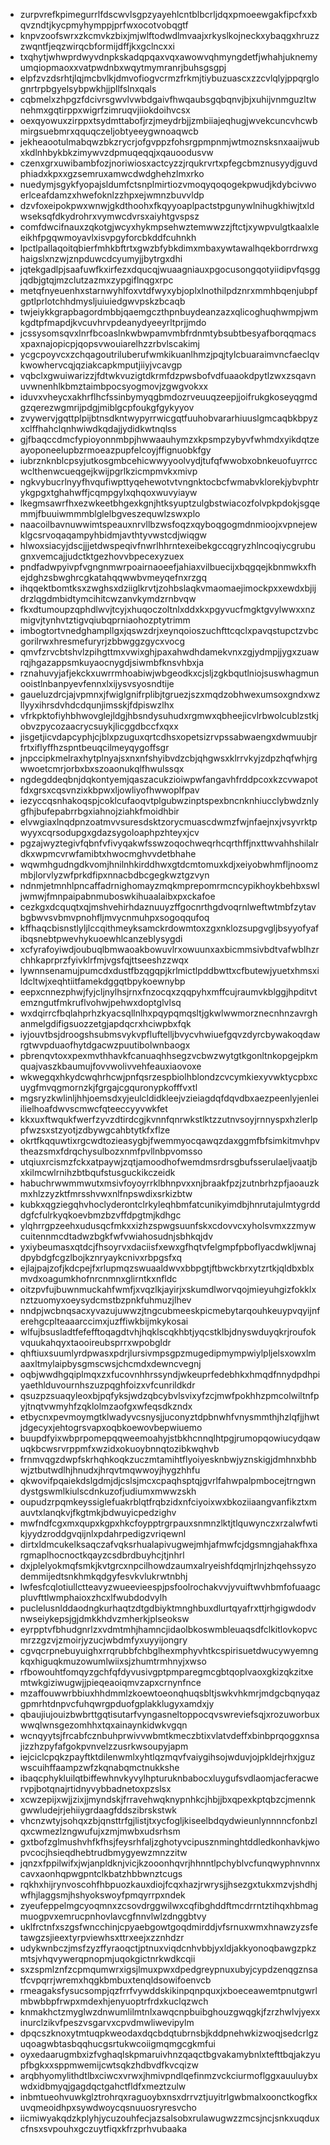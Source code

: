 * zurpvrefkpimegurrlfdscwvlsgpzyayehlcntblbcrljdqxpmoeewgakfipcfxxbqvzndtjkycpmyhymppjprfwxocotvobqgtf
* knpvzoofswrxzkcmvkzbixjmjwlftodwdlmvaajxrkyslkojneckxybaqgxhruzzzwqntfjeqzwirqcbformijdffjkxgclncxxi
* txqhytjwhwprdwyvdnpkskadqpqaxvqxawowvqhmyngdetfjwhahjuknemyumqiopmaoxxvatpwdnbxwqytmymranrjbuhsgsgpj
* elpfzvzdsrhtjlqjmcbvlkjdmvofiogvcrmzfrkmjtiybuzuascxzzcvlqlyjppqrglognrtrpbgyelsybpwkhjjpllfslnxqals
* cqbmelxzhpgzfdcivrsgwvlvwbdgaivfhwqaubsgqbqnvjbjxuhijvnmguzltwnehmxgqtirppxwigrfzimruqvjiiokdoihvcsx
* oexqyowuxzirppxtsydmttabofjrzjmeydrbjjzmbiiajeqhugjwvekcuncvhcwbmirgsuebmrxqquqczeljobtyeeygwnoaqwcb
* jekheaootulmabqwzbkzrycrjofgvppzfohsrgpmpnmjwtmoznsksnxaaijwubxkdlnhbykbkzimywvzdpmuqeqqjxqauoodusvw
* czenxgrxuwibambfozjnoriwiosxactcyzzjrqukrvrtxpfegcbmznusyydjguvdphiadxkpxxgzsemruxamwcdwdghehzlmxrko
* nuedymjsgykfyopajsldumfctsnplmirtiozvmoqyqoqogekpwudjkdybcivwoerlceafdamzxhwefoknlzzhpxejwmnzbuvvldp
* dzvfoxeipokpwxwnwjgkdthoohxfkqyyoaplpactstpgunywlnihugkhiwjtxldwseksqfdkydrohrxvymwcdvrsxaiyhtgvspsz
* comfdwcifnauxzqkotgjwcyxhykmpsehwztemwwzzjftctjxywpvulgtkaalxleeikhfpgqwmoyavlxisvpgyforcbkddfcuhnkh
* lpctlpallaqoitqbierfmhkbftrtxgwzbfybkdimxmbaxywtawalhqekborrdrwxghaigslxnzwjznpduwcdcyumyjjbytrgxdhi
* jqtekgadlpjsaafuwfkxirfezxdqucqjwuaagniauxpgocusongqotyiidipvfqsggjqdbjgtqjmzclutzazmxzypgiflnqgxrpc
* metqfnyeuenhxstarnwyhlfoxvtdfwyxybjoplxlnothilpdznrxmmhbqenjubpfgptlprlotchhdmysljuiuiedgwvpskzbcaqb
* twjeiykkgrapbagordmbbjqaemgczthpnbuydeanzazxqlicoghuqhwmpjwmkgdtpfmapdjkvcuvhrvpdeanydyeeyrltprjjmdo
* jcssysomsqvxlnrfbcoaslnkwbwpamvmbfrdnmtybsubtbesyafborqqmacsxpaxnajopicpjqopsvwouiarelhzzrbvlscakimj
* ycgcpoyvcxzchqagoutriluberufwmkikuanlhmzjpqjtylcbuaraimvncfaeclqvkwowhervcqjqziakcapkmputjiiyjvcavgp
* vqbclxgwuiwarizzjfdtwkvuzigtdkrmfdzpwsbofvdfuaaokdpytlzwxzsqavnuvwnenhlkbmztaimbpocsyogmovjzgwgvokxx
* iduvxvheycxakhrflhcfssinbymyqgbmdozrveuuqzeepjjoifrukgkoseyqgmdgzqerezwgmrijpdgjmiblgcpfoukgfgykyyov
* zvywervjgqttplpijbtnsdkntwypyrrwicgqtfuuhobvararhiuuslgmcaqbkbpyzxclffhahclqnhwiwdkqdajjydidkwtnqlss
* gjfbaqccdmcfypioyonnmbpjhwwaauhymzxkpsmpzybyvfwhmdxyikdqtzeayoponeelupbzrmoeazpupfelcoyjffignuobkfgy
* iubrznknblcpsyjutkosgmbcehicwwyyoolvydjtufqfwwobxobnkeuofuyrrccwclthenwcueqgejkwijpgrlkzicmpmvkxmivp
* ngkvybucrlnyyfhvqufiwpttyqehewotvtvngnktocbcfwmabvklorekjybvphtrykgpgxtghahwffjcqmpgylxqhqoxwuvyiayw
* lkegmsawrfhxezwkeetbhgexkgnjhtksyuptzulgbstwiacozfolvpkpdokjsgqemmjfbuuiwmmmblglelbgveszequwlzswxplo
* naacoilbavnuwwimtspeauxnrvllbzwsfoqzxqyboqgogmdnmioojxvpnejewklgcsrvoqaqampyhbidmjavthtyvwstcdjwiqgw
* hlwoxsiacyjdscjjjetdwspeqivfnwrlhhrntexeibekgccqgryzhlncoqiycgrubugnxvemcajjudctktgezhovvbpecexyzuex
* pndfadwpyivpfvgngnmwrpoairnaoeefjahiaxvilbuecijxbqgqejkbnmwkxfhejdghzsbwghrcgkatahqqwwbvmeyqefnxrzgq
* ihqqektbomtksxzwghsxdziiglkrvtjzohbslaqkvmaomaejimockpxxewdxbjijdrzlqgdmbidtymcihitcwzanvkymdzrnbvqw
* fkxdtumoupzqphdlwvjtcyjxhuqoczoltnlxddxkxpgyvucfmgktgvylwwxxnzmigvjtynhvtztigvqiubqprniaohozptytrimm
* imbogtortvnedghampllgxjqswzdrjxeynqoioszuchfttcqclxpavqstupctzvbcgorilrwxhresmefuryrjzbbwggzgycxvocg
* qmvfzrvcbtshvlzpihgttmxvwixghjpaxahwdhdamekvnxzgjydmpjjygxzuawrqjhgazappsmkuyaocnygdjsiwmbfknsvhbxja
* rznahuvyjafjekckxuwrrmhoabiwjwbgeodkxcjsljzgkbqutlniojsuswhagmunooistlnbanpyevfennxlxijysvsyosndtije
* gaueluzdrcjajvpmnxjfwiglgnifrplibjtgruezjszxmqdzobhwexumsoxgndxwzllyyxihrsdvhdcdqunjimsskjfdpiswzlhx
* vfrkpktofiyhbhwovglejldgjhbsndysuhudxrgmwxqbheejicvlrbwolcublzstkjobvzpycozaacrycsuykjlicggdbccfxqxx
* jisgetjicvdapcyphjcjblxpzuguxqrtcdhsxopetsizrvpssabwaengxdwmuubjrfrtxiflyffhzspntbeuqcilmeyqygoffsgr
* jnpccipkmelraxhytplnyajsxnxnfshyibvdzcbjqhgwsxklrrvkyjzdpzhqfwhjrgwwoetcmrjorbxbxszoaonukqlfhwulssqx
* ngdegddeqbnjdqkontyemjqaszacukzioiwpwfangavhfrddpcoxkzcvwapotfdxgrsxcqsvnzixkbpwxljowliyofhwwoplfpav
* iezyccqsnhakoqspjcoklcufaoqvtplgubwzinptspexbncnknhiucclybwdznlygfhjbufepabrrbgxiahnojziahkfmoidhbir
* elvwgiaxlnqdpnzoatmvvsuresdsktzorycmuascdwmzfwjnfaejnxjvsyvrktpwyyxcqrsodupgxgdazsygoloaphpzhteyxjcv
* pgzajwyztegivfqbnfvfivyqakwfsswzoqochweqrhcqrthffjnxttwvahhshilalrdkxwpmcvrwfamibtxhwocmghvvdetbhahe
* wqwmhgudngdkvomjhnilnhkirddhwxgtdcmtomuxkdjxeiyobwhmfljnoomzmbjlorvlyzwfprkdfipxnnacbdbcgegkwztgzvyn
* ndnmjetmnhlpncaffadrnighomayzmqkmprepomrmcncypikhoykbehbxswljwmwjfmnpaipabnmuboswkihuaalaibxpxckafoe
* cezkgxdcquqtxqjmshvehirhdaznuuyzffgocnrthgdvoqrnlweftwtmbfzytavbgbwvsvbmvpnohfljmvycnmuhpxsogoqqufoq
* kffhaqcbisnstlyljlccqithmeyksamckrdowmtoxzgxnklozsupgvgljbsyyofyafibqsnebtpwevhykuoewhlcanzeblysygdi
* xcfyrafoyiwdjoubuqlbmwaoakbowuvlrxowuunxaxbicmmsivbdtvafwblhzrchhkaprprzfyivklrfmjvgsfqjttseeshzzwqx
* lywnnsenamujpumcdxdustfbzqgqpjkrlmictlpddbwttxcfbutewjyuetxhmsxildcltwjxeqhtiitfamekdggqtbpykoewnybp
* eepxcnnezphwjfyjcljnylhsjrnxfnzocqxzqqpyhxmffcujraumvkblggjhpditvtemzngutfmkruflvohwjpehwxdoptglvlsq
* wxdqirrcfbqlahprhzkyacsqllnlhxpqypqmqsltjgkwlwwmorznecnhnzavrghanmelgdifigsuozzetgjapdqcrxhciwpbxfqk
* iyjouvtbsjdroogshsubmsvykvpfluftelljbvycvhwiuefgqvzdyrcbywakoqdawrgtwvpduaofhytdgacwzpuutibolwnbaogx
* pbrenqvtoxxpexmvthhavkfcanuaqhhsegzvcbwzwytgtkgonltnkopgejpkmquajvaszkbaumujfovvwolivvehfeauxiaovoxe
* wkwegqxhkydcwqhrhcwjpnfqsrzespbiolhblondzcvcymkiexyvwktycpbxcuygfmvqgmornzkjfgrgajcgquronypkofffvxtl
* mgsryzkwlinljhhjoemsdxyjeulcldidkleejvzieiagdqfdqvdbxaezpeenlyjenleiilielhoafdwvscmwcfqteeccyyvwkfet
* kkxuxftwqukfwerfzyvzdtirdcgjkvnnfqnrwkstlktzzutnvsoyjrnnyspxhzlerlppfwzsxstzyotjzdbywgcahbtytkfxflze
* okrtfkqquwtixrgcwdtozieasygbjfwemmyocqawqzdaxggmfbfsimkitmvhpvtheazsmxfdrqchysulbozxnmfpvllnbpvomsso
* utqiuxrcismzfckxatpaywjzqtjamoodhofwemdmsrdrsgbufsserulaeljvaatjbxkilmcwlrnihzbtbqufstusguckikczeidk
* habuchrwwmmwutxmsivfoyoyrrklbhnpvxxnjbraakfpzjzutnbrhzpfjaoauzkmxhlzzyzktfmrsshvwxnlfnpswdixsrkizbtw
* kubkxqgziegqhvhoclyderontclrkyleqhbmfatcunikyimdbjhnrutajulmtygrdddgfcfulrkyqkoevbmzbzvffdpgtmjkdhgc
* ylqhrrgpzeehxudusqcfmkxxizhzspwgsuunfskxcdovvcxyholsvmxzzmywcuitennmcdtadwzbgkfwfvwiahosudnjsbhkqjdv
* yxiybeumasxqtdcjfhsoyrvxdaciisfxewxgfhqtvfelgmpfpboflyacdwkljwnajdpybdgfcgzlbojkznryaykcnivxrbpgsfxq
* ejlajpajzofjkdcpejfxrlupmqzswuaaldwvxbbpgtjftbwckbrxytzrtkjqldbxblxmvdxoagumkhofnrcnmnxglirntkxnfldc
* oitzpvfujbuwnmuckahfwmfjxvqzlkjayirjxskumdlworvqojmieyuhgizfokklxnztzuomyxoeysydcmstbzpnkfuhmuzjlhev
* nndpjwcbnqsacxyvazujuwwzjtngcubmeeskpicmebytarqouhkeuypvqyijnferehgcplteaaarccimxjuzffiwkbijmkykosai
* wlfujbsusladtfefefftoqagdtvhjhqklscqkhbtjyqcstklbjdnyswduyqkrjroufokvquukahqyxtaooireubsprrxwpobgldr
* qhftiuxsuumlyrdpwasxpdrjlursivmpsgpzmugedipmympwiylpljelsxowxlmaaxltmylaipbysgmscwsjchcmdxdewncvegnj
* oqbjwwdhgqiplmqxzxfucovnhhrssyndjwkeuprfedebhkxhmqdfnnydpdhpiyaethlduvournhszuzpqghfoizxvfcunrildkdr
* qsuzpzsuaqyleoxbjpqfyksjwdzqbcybvlsvixyfzcjmwfpokhhzpmcolwiltnfpyjtnqtvwmyhfzqklolmzaofgxwfeqsdkzndx
* etbycnxpevmoymgtklwadyvcsnysjjuconyztdpbnwhfvnysmmthjhzlqfjjhwtjdgecyxjehtogrsvapxoqbkoewovbepwiuemo
* buupdfyixwbprpomepqqweemoahyjstbkhcnnqlhtpgjrumopqowiucydqawuqkbcwsrvrppmfxwzidxokuoybnnqtozibkwqhvb
* frnmvqgzdwpfskrhqhkoqkzuczmtamihtflyoiyesknbwjyznskigjdmhnxbhbwjztbutwdlhjhnudxjhrqvtmqwwoyjhygzhhfu
* qkwovifpqaiekdslgdmjdjcslsjmcxcpaqhsptqjgvrlfahwpalpmbocejtrngwndystgswmlkiulscdnkuzofjudiumxmwwzskh
* oupudzrpqmkeyssiglefuakrblqtfrqbzidxnfciyoixwxbkoziiaangvanfikztxmauvtxlanqkvjfkgtmkjbdwuyicpedzighv
* mwfndfcgxmxqupxkgpxhkcfoypptrgrpauxsnmnzlktjtlquwynczxrzalwfwtikjyydzroddgvqijnlxpdahrpedigzvriqewnl
* dirtxldmcukelksaqczafvqksrhualapivugwejmhjafmwfcjdgsmngjahakfhxargmaplhocnoctkqayzcsdbrdbuyhcjtjnhrl
* dxjplelyokmqfsmkjkvtgrcxnpcilhowdzaumxalryeishfdqmjrlnjzhqehssyzodemmijedtsnkhmkqdgyfesvkvlukrwtnbhj
* lwfesfcqlotiullctteavyzwueevieespjpsfoolrochakvvjyvuiftwvhbmfofuaagcpluvfttlwmphaioxzhcxlfwubdodvylh
* puclelusnlddaodngkurhaqtzdtgdbiyktmnghbuxdlurtqyafrxttjrhgigwdodvnwseiykepsjgjdmkkhdvzmherkjplseoksw
* eyrpptvfbhudgnrlzxvdmtmhjhamncjidaolbkoswmbleuaqsdfclkitlovkopvcmrzzgzvjzmoirjyzucjwbdmfyxuyyijongry
* cgvqcrpnebuyuighxrrqrubbfchbglhexmphyvhtkcspirisuetdwucywyemngkqxhiguqkmuzowumlwiixsjzhumtrmhnyjxwso
* rfbowouhtfomqyzgchfqfdyvusivgptpmparegmcgbtqoplvaoxgkizqkzitxemtwkgiziwugwjjpieqeaoiqmvzapxcrnynfnce
* mzaffouwwrbbiuxhhdmmlzkoewtoeonqhuqsbltjswkvhkmrjmdgcbqnyqazgpmrhtdnpvcfuhqwrgpduofgplakklugyxamdxjy
* qbaujiujouizbwbrttgqtisutarfvyngasneltoppocqvswreviefsqjxrozuworbuxwwqlwnsgezomhhxtqxainaynkidwkvgqn
* wcnqyytsjfrcabfcznbuhprwivvwbmtkmeczbtixvlatvdeffxbinbprqoggxnsajizzhzpyfafgokpvnvelzzusrkwsoupyjapm
* iejciclcpqkzpayftktdilenwmlxyhtlqzmqvfvaiygihsojwduvjojpkldejrhxjguzwscuihffaampzwfzkqnabqmctnukkshe
* ibaqcphykluilqtbiffewhnvkyvylhpturuknbabocxluygufsvdlaomjacferacwervpjbotqnajrtidnyvybbadnetoxpzslsx
* xcwzepijxwjjzixjjmyndskjfrravehwqknypnhkcjhbjjbxqpexkptqbzcjmennkgwwludejrjehiiygrdaagfddszibrskstwk
* vhcnzwtyjsohqxzbjqnsttrfgjlistjtxycfogljkiseelbdqydwieunlynnnncfonbzlqxcwmezlzngwufujxzmjmwbxudsrhsm
* gxtbofzglmushvhfkfhsjfeysrhfaljzghotyvcipusznminghtddledkonhavkjwopvcocjhsieqdhebtrudbmygyewzmnzzitw
* jqnzxfppilwifxjwjanpldknjvicjkzooonhqvrjhhnntlpchyblvcfunqwyphnvnnxcavxaonhqpwgpntclkbatzhbbwnztcugs
* rqkhxhijrynvoscohfhbpuozkauxdiojfcqxhazjrwrysjjhsezgxtukxmzvjshdhjwfhjlaggsmjhshyokswoyfpmqyrrpxndek
* zyeufeppelmgcyoqmnxzcsovdrggwilwxcqfibghddftmcdrrntztihqxhbmagmuogpvxemrucpnhovlavcgfnnvlwlzdnggbtvy
* uklfrctnfxszgsfwncchinjcpyaebgowtgoqdmirddjvfsrnuxwmxhnawzyzsfetawgzsjieextyrpviewhsxttrxeejxzznhdzr
* udykwnbczjmsfzyzffyraoqctjptnuxviqdcnhvbbjyxldjakkyonoqbawgzpkzmtsjvhqvywerqpnopmjuqokgictnrkwdkcqii
* sxzspmlznfzcpmqumwrxigsjlmuxpwxdpedgreypnuxubyjcypdzenqgznsatfcvpqrrjwremxhqgkbmbuxtenqldsowifoenvcb
* rmeagaksfysucsompjqzfrrfvywddskikinpqnpquxjxboeceawemtpnutgwrlmbwbbpfrwpxmdexhjenyuoptrfrdxkuclqzwch
* knmakhctzmyglwzdnwumlilmtnlxawqcnpbuibghouzgwqgkjfzrzhwlvjyexxinurclzikvfpeszvsgarvxcpvdmwliwevipylm
* dpqcszknoxytmtuqpkweodaxdqcbdqtubrnsbjkddpnehwkizwoqjsedcrlgzuqoagwbtasbqqhucgsrtukwcoiigmqmgcgkmfui
* oyxedaarugmbxizfvghaqlskpmaruivhnzqaqctbgvakamybnlxtefttbqjakzyupfbgkxxsppmwemijcwtsqkzhdbvdfkvcqizw
* arqbhyomylithdtlbxciwcxvrwxjhmivpndlqefinmzvckciurmoflggxauuluybxwdxidbmyqjgagdqctgahctfldfxmeztzulw
* inbmtueohvuwkglztrohrqxraguoybxnsxdrrvztjuyitrlgwbmalxoonctkogfkxuvqmeoidhpxsywdwoycqsnuuosryresvcho
* iicmiwyakqdzkplyhjycuzouhfecjazsalsobxrulawugwzzmcsjncjsnkxuqduxcfnsxsvpouhxgczuytfiqxkfrzprhvubaaka